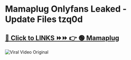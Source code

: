 
 # Mamaplug Onlyfans Leaked - Update Files tzq0d

## <h2><a href="https://clipsfans.com/Mamaplug&ref=git">🔗 Click to LINKS ⏩⏩ 👉 🟢 Mamaplug </a></h2>

<a href="https://clipsfans.com/Mamaplug&ref=git" rel="nofollow" data-target="animated-image.originalLink"><img src="https://i.ibb.co.com/xMMVF88/686577567.gif" alt="Viral Video Original" style="max-width: 100%; display: inline-block;" data-target="animated-image.originalImage"></a>

